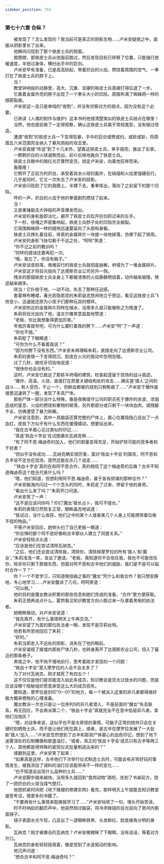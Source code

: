 ```yaml
---
sidebar_position: 754
---
```

### 第七十六章 合纵？  


　　被发现了？怎么发现的？我当前可是真正的阴影生物……卢米安疑惑之中，直接从阴影里长了出来。  
　　他瞬间闪现到了那个铁皮士兵的侧面。  
　　蹬蹬蹬，那铁皮士兵从他面前跑过，然后发现目标已转移了位置，只能强行放缓速度，半扭过身体，横扫出手中的巨剑。  
　　卢米安早有准备，已是高高跃起，带着炽白的火焰，燃烧着周围的空气，一拳打在了铁皮士兵的脖子上。  
　　当！  
　　教堂钟响般的动静里，高大、沉重、坚硬的铁皮士兵竟被打得后退了一步。  
　　它裹着金属外壳的脖子出现了一个拳头大小的凹陷，周围布满了蜘蛛网一样的细密裂痕。  
　　卢米安这一击只是单纯的“收割”，并没有侦察对方的弱点，因为没有这个必要。  
　　已熟读《人偶的制作与维护》这本书的他很清楚类似的铁皮士兵弱点在哪里！  
　　当然，他也提前做了一定得观察，确认这铁皮士兵属于常规类型，没有做过改造。  
　　遭遇“收割”的铁皮士兵一下变得狂暴，手中的巨剑或劈或扫，或砍或斩，将周围五六米范围完全纳入了暴风雨般的攻击里。  
　　卢米安直接“传送”到了十几米外，望着这铁皮士兵，单手插兜，推出了右掌。  
　　一颗颗炽白的火球凝聚而出，前仆后继地轰向了铁皮士兵。  
　　铁皮士兵眼中的暗红光芒骤然变亮，锁定卢米安，向着他狂奔而来。  
　　轰隆隆！  
　　它劈开了正前方的炽白，承受着其余火球的轰炸，在硝烟和火焰里强硬前行。  
　　几乎是同时，它又一次失去了卢米安的踪影。  
　　卢米安闪现到了它的肩膀上，半蹲下去，重拳挥出，落向了之前留下的那个凹陷。  
　　呼的一声，炽白的火焰于他的拳面剧烈燃烧了起来。  
　　当！  
　　又是重锤敲击大钟般的声音爆发而出。  
　　卢米安的身影旋即淡化，避开了铁皮士兵松开巨剑抓过来的左手。  
　　下一秒，吱嘎之声密集响起，铁皮士兵脖子处的凹陷完全崩裂。  
　　它周围蜘蛛网一样的缝隙迅速蔓延向了头部和身躯。  
　　铁皮士兵挣扎着往前，体表的金属碎片一块接一块地掉落，仿佛下起了铁雨。  
　　卢米安的身影飞快勾勒于不远之处，“呵呵”笑道：  
　　“你不记之前的教训吗？  
　　“同样的错误还要再犯一次。  
　　“哦，我忘了，你没有脑子。”  
　　卢米安话音刚落，艰难前行的铁皮士兵就彻底崩解，坍塌为了一堆金属碎片。  
　　卢米安这才将目光投向了达德斯农业公司另外一侧。  
　　残余的那個铁皮士兵全身上下都被漆黑的火焰静静燃烧着，动作越来越慢，锈迹越来越多。  
　　咣当！它扑倒于地，一动不动，失去了那种压迫感。  
　　套着棉布睡裙，春光若隐若现的朱莉姿态悠闲地立于旁边，看见这铁皮士兵飞快变小，迅速就还原为小孩子们那种玩具的模样。  
　　卢米安附近的金属碎片同样在缩水，没用多久就只能被称之为残渣了。  
　　朱莉将目光投向了他，温文尔雅笑意盈盈地赞道：  
　　“老板，你比我想象得更加厉害。”  
　　夸我厉害就夸吧，可为什么要盯着我的胯下……卢米安“呵”了一声道：  
　　“你也不弱。”  
　　朱莉眨了下眼睛道：  
　　“可你为什么不看着我说？”  
　　“因为你胯下没有东西。”卢米安未再理睬朱莉，直接走向了达德斯农业公司。  
　　朱莉的表情一下变得阴沉，脸庞在火光的晃动中忽明忽暗。  
　　过了几秒，她咬牙切齿地说道：  
　　“很快你也会没有的。”  
　　这时，卢米安已抵达了那栋半坍塌的建筑，检查起遗留于现场的战斗痕迹。  
　　“爆炸，高温，火烧，直接打在房屋关键结构处的攻击……确实是‘猎人’之间的战斗……有人受伤，不止一个，但鲜血都被灼烧到只剩焦痕了……”卢米安于爆炸废墟里迅速转了一圈，发现了多具尸体。  
　　那些尸体一部分没什么特殊，像是夜晚值守公司的职员死于爆炸的余波、浓烟造成的窒息、火焰的燃烧和重物的砸落，另外那部分或只剩下一块块血肉，或残躯不全，仿佛遭受了暴力拆解。  
　　卢米安注意到，其中一具脑袋还算完整的尸体上，眉心位置隐隐凸显出了一点血红，皮肤下方似乎有什么东西在缓慢蠕动，想要钻出来。  
　　“我在古辛眉心见过类似的印记……  
　　“真是‘铁血十字会’在试图袭杀瓦纳克啊……  
　　“有了阿不思.梅迪奇的加入，他们的胆量变得充足，开始铲除可能的竞争者和干扰者？  
　　“但似乎没有成功……瓦纳克确实很厉害，面对‘铁血十字会’的围攻，阿不思和古辛说不定也在现场，竟然还能反杀几个逃走……  
　　“‘铁血十字会’真的在和阿不思合作，真的相信了这个梅迪奇的后裔？古辛不知道梅迪奇这个姓氏代表什么吗？  
　　“嗯，他们知道，但想利用阿不思.梅迪奇，属于各有阴谋的那种合作？”  
　　卢米安脑海内闪过一个个念头的同时，朱莉走了过来，停留于他的身旁。  
　　“看出什么来了吗？”朱莉开口问道。  
　　卢米安笑了一声：  
　　“这不是应该问你吗？伱们‘魔女’擅长占卜，我可不擅长。”  
　　朱莉的表情已然恢复正常，眼眸晶亮地说道：  
　　“我试过，没什么收获，他们之中的某个人或者某几个人身上可能携带着位格不低的物品。”  
　　不等卢米安回应，她侧头扫了自己老板一眼道：  
　　“你忌惮的那个阿不思好像和古辛那伙人建立了同盟关系。”  
　　卢米安轻轻点头道：  
　　“应该是他们在尝试清除瓦纳克。”  
　　“之后，他们还会尝试清除我，清除你，清除掉摩罗拉的所有‘猎人’和‘魔女’。”朱莉浅浅一笑，发出了邀请，“老板，我知道你不会信任我，我也不可能信任你，除非你只剩下那根东西，但面对阿不思和古辛他们的威胁，我们是不是可以临时合作一下？”  
　　你？一个不爱学习，只知道做扭曲之事的“魔女”凭什么和我合作？我只想安静地、专心地学习……卢米安腹诽了几句，呵呵笑道：  
　　“可以啊。”  
　　他的目的是魔女教派积累的那些信息和她们完成的准备，“合作”更方便获取。  
　　朱莉正想再说点什么，霍然看见知识教堂方向小跑过来一队罩着黑袍的执法者。  
　　她眼眸微动，对卢米安说道：  
　　“我先离开，有什么事情明天上午再交流。”  
　　卢米安望了为首的那位执法者一眼，发现不是莎莉丝特。  
　　他若有所思地回应了朱莉：  
　　“好的。”  
　　朱莉当即走入不远处的阴影，消失在了他的眼前。  
　　卢米安凝视了废墟内那些尸体几秒，也转身离开了达德斯农业公司，拐入了最近的那条巷子。  
　　黑夜之中，他不快不慢地前行，思考着刚才发现的一个问题：  
　　“铁血十字会”潜入摩罗拉的人会不会太多了？  
　　为了对付瓦纳克，刚才就死了有四五个！  
　　这不仅仅是他们是否能混入如此多成员，知识教会是否太过放水的问题，而是应该没哪个隐秘组织愿意承受这么大的成员损失。  
　　要知道，摩罗拉是封印“0—01”的地方，每一个被派入这里的非凡者都得做好极大概率牺牲的心理准备。  
　　魔女教派一次也只是让一位序列5的非凡者潜入，不是前面的“魔女”失去联系，再无回应，不会再派第二个，“铁血十字会”真就完全不在意中低层非凡者，拿他们当炮灰？  
　　“嗯，对战争来说，这似乎也不是太奇怪的事情，可脑子正常的统帅只会在关键时刻牺牲士兵，而不是让他们死在路上，或者，是古辛在摩罗拉发展了一大批新‘猎人’加入……”卢米安忽然想到了古辛和那具尸体眉心的血色印记，想到了地下迷雾深处的石制雕像和那盏油灯，“或者，真正的‘铁血十字会’成员只有古辛等两三个人，其他都是用特殊的密契仪式批量制造出来的？”  
　　琢磨到这里，卢米安笑了起来：  
　　“如果真是这样，古辛他们下次举行仪式制造士兵时，可能会有非常好玩的事情发生，被我添加了调料的油灯应该能带来不一样的变化……  
　　“也不知道会出现什么品种的士兵……”  
　　卢米安脚步越来越快，没用多久就回到“食肉动物”酒吧，坐到了书桌前方，捏了一团炽白的火球当煤气壁灯。  
　　他想抓紧时间把《地下陵寝的修建实例》看完，那样明天上午就能去知识教堂接受考试，借更多的书籍了。  
　　“不要再有什么事情来耽搁我学习了……”卢米安咕哝了一句，埋头开始苦读。  
　　时不时响起的翻页声中，他突然侧过脑袋，将冷冽锋锐的目光投向了房间内那面镜子。  
　　镜子表面水光乍现，凸显出了一道眼眸铁黑、头发鲜红、脸庞棱角分明的身影。  
　　瓦纳克？刚才被袭击的瓦纳克？卢米安微微眯了下眼睛，没有说话，等着对方开口。  
　　瓦纳克的身影轻轻摇晃着，像是受到了水波晃动的影响。  
　　他沉声问道：  
　　“想杀古辛和阿不思.梅迪奇吗？”  
